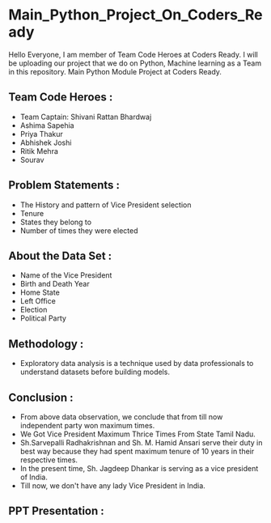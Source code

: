 # Main_Python_Project_On_Coders_Ready
Hello Everyone, I am member of Team Code Heroes at Coders Ready. I will be uploading our project that we do on Python, Machine learning as a Team in this repository. Main Python Module Project at Coders Ready.
## Team Code Heroes :
* Team Captain: Shivani Rattan Bhardwaj
* Ashima Sapehia
* Priya Thakur
* Abhishek Joshi
* Ritik Mehra
* Sourav 
## Problem Statements :
* The History and pattern of Vice President selection
* Tenure
* States they belong to
* Number of times they were elected
## About the Data Set :
* Name of the Vice President
* Birth and Death Year
* Home State
* Left Office
* Election
* Political Party
## Methodology :
* Exploratory data analysis is a technique used by data professionals to understand datasets before building models.
## Conclusion :
* From above data observation, we conclude that from till now independent party won maximum times.
* We Got Vice President Maximum Thrice Times From State Tamil Nadu.
* Sh.Sarvepalli Radhakrishnan and Sh. M. Hamid Ansari serve their duty in best way because they had spent maximum tenure of 10 years in their respective times.
* In the present time, Sh. Jagdeep Dhankar is serving as a vice president of India.
* Till now, we don't have any lady Vice President in India.
## PPT Presentation :
